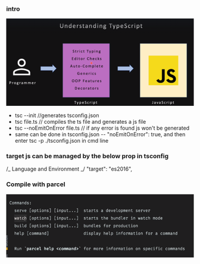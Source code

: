 ### intro

![Alt text](img/01.png)

- tsc --init //generates tsconfig.json
- tsc file.ts // compiles the ts file and generates a js file
- tsc --noEmitOnError file.ts // if any error is found js won't be generated
- same can be done in tsconfig.json -- "noEmitOnError": true, and then enter tsc -p ./tsconfig.json in cmd line

### target js can be managed by the below prop in tsconfig

/_ Language and Environment _/
"target": "es2016",

### Compile with parcel

![Alt text](img/parcel.png)
